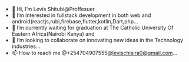 - 👋 Hi, I’m Levis Shitubi@Proffesuer
- 👀 I’m interested in fullstack development in both web and android(reactjs,rubi,firebase,flutter,kotlin,Dart,php...
- 🌱 I’m currently waiting for graduation at The Catholic University Of Eastern Africa(Nairobi Kenya) and
- 💞️ I’m looking to collaborate on innovating new ideas in the Technology industries...
- 📫 How to reach me @+254704907555@levischisira0@gmail.com...

<!---
Proffesuer/Proffesuer is a ✨ special ✨ repository because its `README.md` (this file) appears on your GitHub profile.
You can click the Preview link to take a look at your changes.
--->
